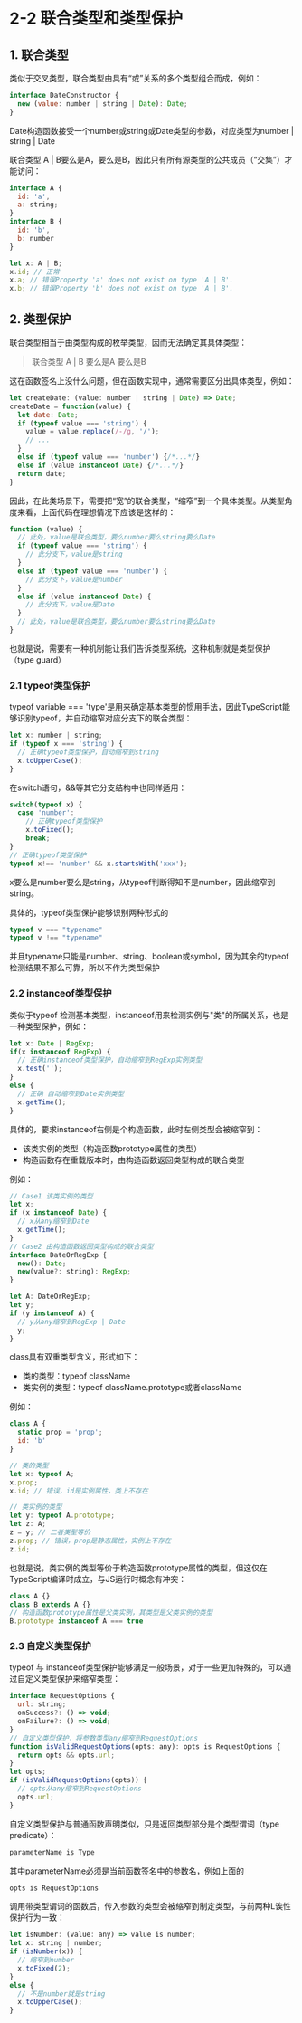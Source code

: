 # 2-2 联合类型和类型保护

## 1. 联合类型

类似于交叉类型，联合类型由具有“或”关系的多个类型组合而成，例如：

```js
interface DateConstructor {
  new (value: number | string | Date): Date;
}
```

Date构造函数接受一个number或string或Date类型的参数，对应类型为number | string | Date

联合类型 A | B要么是A，要么是B，因此只有所有源类型的公共成员（“交集”）才能访问：

```js
interface A {
  id: 'a',
  a: string;
}
interface B {
  id: 'b',
  b: number
}

let x: A | B;
x.id; // 正常
x.a; // 错误Property 'a' does not exist on type 'A | B'.
x.b; // 错误Property 'b' does not exist on type 'A | B'.
```

## 2. 类型保护

联合类型相当于由类型构成的枚举类型，因而无法确定其具体类型：

> 联合类型 A | B 要么是A 要么是B

这在函数签名上没什么问题，但在函数实现中，通常需要区分出具体类型，例如：
```js
let createDate: (value: number | string | Date) => Date;
createDate = function(value) {
  let date: Date;
  if (typeof value === 'string') {
    value = value.replace(/-/g, '/');
    // ...
  }
  else if (typeof value === 'number') {/*...*/}
  else if (value instanceof Date) {/*...*/}
  return date;
}
```

因此，在此类场景下，需要把“宽”的联合类型，“缩窄”到一个具体类型。从类型角度来看，上面代码在理想情况下应该是这样的：

```js
function (value) {
  // 此处，value是联合类型，要么number要么string要么Date
  if (typeof value === 'string') {
    // 此分支下，value是string
  }
  else if (typeof value === 'number') {
    // 此分支下，value是number
  }
  else if (value instanceof Date) {
    // 此分支下，value是Date
  }
  // 此处，value是联合类型，要么number要么string要么Date
}
```

也就是说，需要有一种机制能让我们告诉类型系统，这种机制就是类型保护（type guard）

### 2.1 typeof类型保护
typeof variable === 'type'是用来确定基本类型的惯用手法，因此TypeScript能够识别typeof，并自动缩窄对应分支下的联合类型：

```js
let x: number | string;
if (typeof x === 'string') {
  // 正确typeof类型保护，自动缩窄到string
  x.toUpperCase();
}
```

在switch语句，&&等其它分支结构中也同样适用：

```js
switch(typeof x) {
  case 'number':
    // 正确typeof类型保护
    x.toFixed();
    break;
}
// 正确typeof类型保护
typeof x!== 'number' && x.startsWith('xxx');
```

x要么是number要么是string，从typeof判断得知不是number，因此缩窄到string。

具体的，typeof类型保护能够识别两种形式的

```js
typeof v === "typename"
typeof v !== "typename"
```

并且typename只能是number、string、boolean或symbol，因为其余的typeof检测结果不那么可靠，所以不作为类型保护

### 2.2 instanceof类型保护
类似于typeof 检测基本类型，instanceof用来检测实例与"类"的所属关系，也是一种类型保护，例如：

```js
let x: Date | RegExp;
if(x instanceof RegExp) {
  // 正确instanceof类型保护，自动缩窄到RegExp实例类型
  x.test('');
}
else {
  // 正确 自动缩窄到Date实例类型
  x.getTime();
}
```

具体的，要求instanceof右侧是个构造函数，此时左侧类型会被缩窄到：

* 该类实例的类型（构造函数prototype属性的类型）
* 构造函数存在重载版本时，由构造函数返回类型构成的联合类型

例如：

```js
// Case1 该类实例的类型
let x;
if (x instanceof Date) {
  // x从any缩窄到Date
  x.getTime();
}
// Case2 由构造函数返回类型构成的联合类型
interface DateOrRegExp {
  new(): Date;
  new(value?: string): RegExp;
}

let A: DateOrRegExp;
let y;
if (y instanceof A) {
  // y从any缩窄到RegExp | Date
  y;
}
```

class具有双重类型含义，形式如下：
* 类的类型：typeof className
* 类实例的类型：typeof className.prototype或者className

例如：

```js
class A {
  static prop = 'prop';
  id: 'b'
}

// 类的类型
let x: typeof A;
x.prop;
x.id; // 错误，id是实例属性，类上不存在

// 类实例的类型
let y: typeof A.prototype;
let z: A;
z = y; // 二者类型等价
z.prop; // 错误，prop是静态属性，实例上不存在
z.id;
```

也就是说，类实例的类型等价于构造函数prototype属性的类型，但这仅在TypeScript编译时成立，与JS运行时概念有冲突：

```js
class A {}
class B extends A {}
// 构造函数prototype属性是父类实例，其类型是父类实例的类型
B.prototype instanceof A === true
```

### 2.3 自定义类型保护
typeof 与 instanceof类型保护能够满足一般场景，对于一些更加特殊的，可以通过自定义类型保护来缩窄类型：

```js
interface RequestOptions {
  url: string;
  onSuccess?: () => void;
  onFailure?: () => void;
}
// 自定义类型保护，将参数类型any缩窄到RequestOptions
function isValidRequestOptions(opts: any): opts is RequestOptions {
  return opts && opts.url;
}
let opts;
if (isValidRequestOptions(opts)) {
  // opts从any缩窄到RequestOptions
  opts.url;
}
```

自定义类型保护与普通函数声明类似，只是返回类型部分是个类型谓词（type predicate）：
```js
parameterName is Type
```

其中parameterName必须是当前函数签名中的参数名，例如上面的

```js
opts is RequestOptions
```

调用带类型谓词的函数后，传入参数的类型会被缩窄到制定类型，与前两种L诶性保护行为一致：

```js
let isNumber: (value: any) => value is number;
let x: string | number;
if (isNumber(x)) {
  // 缩窄到number
  x.toFixed(2);
}
else {
  // 不是number就是string
  x.toUpperCase();
}
```